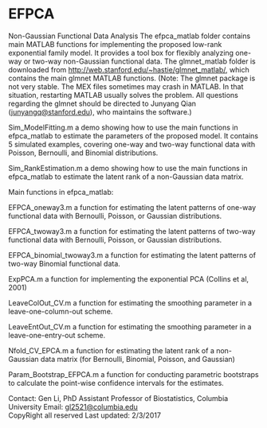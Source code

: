 # EFPCA
Non-Gaussian Functional Data Analysis
The efpca_matlab folder contains main MATLAB functions for implementing the proposed low-rank exponential family model. It provides a tool box for flexibly analyzing one-way or two-way non-Gaussian functional data. The glmnet_matlab folder is downloaded from http://web.stanford.edu/~hastie/glmnet_matlab/, which contains the main glmnet MATLAB functions. (Note: The glmnet package is not very stable. The MEX files sometimes may crash in MATLAB. In that situation, restarting MATLAB usually solves the problem. All questions regarding the glmnet should be directed to Junyang Qian (junyangq@stanford.edu), who maintains the software.) 

Sim_ModelFitting.m 		a demo showing how to use the main functions in efpca_matlab to estimate the parameters of the proposed model. It contains 5 simulated examples, covering one-way and two-way functional data with Poisson, Bernoulli, and Binomial distributions.

Sim_RankEstimation.m            a demo showing how to use the main functions in efpca_matlab to estimate the latent rank of a non-Gaussian data matrix. 



Main functions in efpca_matlab:

EFPCA_oneway3.m			a function for estimating the latent patterns of one-way functional data with Bernoulli, Poisson, or Gaussian distributions.

EFPCA_twoway3.m			a function for estimating the latent patterns of two-way functional data with Bernoulli, Poisson, or Gaussian distributions.

EFPCA_binomial_twoway3.m	a function for estimating the latent patterns of two-way Binomial functional data.

ExpPCA.m			a function for implementing the exponential PCA (Collins et al, 2001)

LeaveColOut_CV.m		a function for estimating the smoothing parameter in a leave-one-column-out scheme.

LeaveEntOut_CV.m		a function for estimating the smoothing parameter in a leave-one-entry-out scheme.

Nfold_CV_EPCA.m			a function for estimating the latent rank of a non-Gaussian data matrix (for Bernoulli, Binomial, Poisson, and Gaussian)

Param_Bootstrap_EFPCA.m		a function for conducting parametric bootstraps to calculate the point-wise confidence intervals for the estimates. 




Contact: Gen Li, PhD
         Assistant Professor of Biostatistics, Columbia University
         Email: gl2521@columbia.edu  
CopyRight all reserved
Last updated: 2/3/2017

